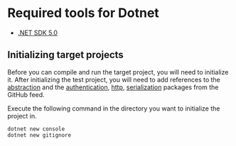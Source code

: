 # Required tools for Dotnet

- [.NET SDK 5.0](https://dotnet.microsoft.com/download)

## Initializing target projects

Before you can compile and run the target project, you will need to initialize it. After initializing the test project, you will need to add references to the [abstraction](../abstractions/dotnet) and the [authentication](../authentication/dotnet/azure), [http](../http/dotnet/httpclient), [serialization](../serialization/dotnet/json) packages from the GitHub feed.

Execute the following command in the directory you want to initialize the project in.

```Shell
dotnet new console
dotnet new gitignore
```
